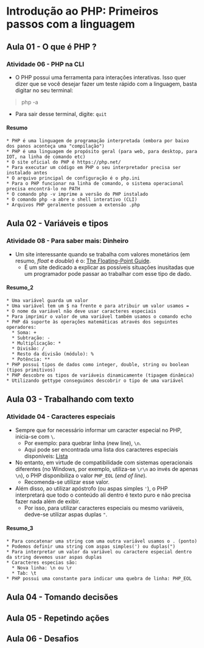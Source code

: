 # Introdução ao PHP: Primeiros passos com a linguagem

## Aula 01 - O que é PHP ?

### Atividade 06 - PHP na CLI

- O PHP possui uma ferramenta para interações interativas. Isso quer dizer que se você desejar fazer um teste rápido com a linguagem, basta digitar no seu terminal:

> php -a

- Para sair desse terminal, digite: `quit`

#### Resumo

```plain
* PHP é uma linguagem de programação interpretada (embora por baixo dos panos aconteça uma "compilação")
* PHP é uma linguagem de propósito geral (para web, para desktop, para IOT, na linha de comando etc)
* O site oficial do PHP é https://php.net/
* Para executar um código em PHP o seu interpretador precisa ser instalado antes
* O arquivo principal de configuração é o php.ini
* Para o PHP funcionar na linha de comando, o sistema operacional precisa encontrá-lo no PATH
* O comando php -v imprime a versão do PHP instalado
* O comando php -a abre o shell interativo (CLI)
* Arquivos PHP geralmente possuem a extensão .php
```

## Aula 02 - Variáveis e tipos

### Atividade 08 - Para saber mais: Dinheiro

- Um site interessante quando se trabalha com valores monetários (em resumo, *float* e *double*) é o: [The Floating-Point Guide](https://floating-point-gui.de/).
  - É um site dedicado a explicar as possíveis situações inusitadas que um programador pode passar ao trabalhar com esse tipo de dado.

#### Resumo_2

```plain
* Uma variável guarda um valor
* Uma variável tem um $ na frente e para atribuir um valor usamos =
* O nome da variável não deve usar caracteres especiais
* Para imprimir o valor de uma variável também usamos o comando echo
* PHP dá suporte às operações matemáticas através dos seguintes operadores:
  * Soma: +
  * Subtração: -
  * Multiplicação: *
  * Divisão: /
  * Resto da divisão (módulo): %
  * Potência: **
* PHP possui tipos de dados como integer, double, string ou boolean (tipos primitivos)
* PHP descobre os tipos de variáveis dinamicamente (tipagem dinâmica)
* Utilizando gettype conseguimos descobrir o tipo de uma variável
```

## Aula 03 - Trabalhando com texto

### Atividade 04 - Caracteres especiais

- Sempre que for necessário informar um caracter especial no PHP, inicia-se com `\`.
  - Por exemplo: para quebrar linha (*n*ew line), `\n`.
  - Aqui pode ser encontrada uma lista dos caracteres especiais disponíveis: [Lista](https://www.php.net/manual/pt_BR/language.types.string.php)
- No entanto, em virtude de compatibilidade com sistemas operacionais diferentes (no Windows, por exemplo, utiliza-se `\r\n` ao invés de apenas `\n`), o PHP disponibiliza o valor `PHP_EOL` (*end of line*).
  - Recomenda-se utilizar esse valor.
- Além disso, ao utilizar apóstrofo (ou aspas simples `'`), o PHP interpretará que todo o conteúdo ali dentro é texto puro e não precisa fazer nada além de exibir.
  - Por isso, para utilizar caracteres especiais ou mesmo variáveis, dedve-se utilizar aspas duplas `"`.

#### Resumo_3

```plain
* Para concatenar uma string com uma outra variável usamos o . (ponto)
* Podemos definir uma string com aspas simples(') ou duplas(")
* Para interpretar um valor da variável ou caractere especial dentro da string devemos usar aspas duplas
* Caracteres especias são:
  * Nova linha: \n ou \r
  * Tab: \t
* PHP possui uma constante para indicar uma quebra de linha: PHP_EOL
```

## Aula 04 - Tomando decisões

## Aula 05 - Repetindo ações

## Aula 06 - Desafios
